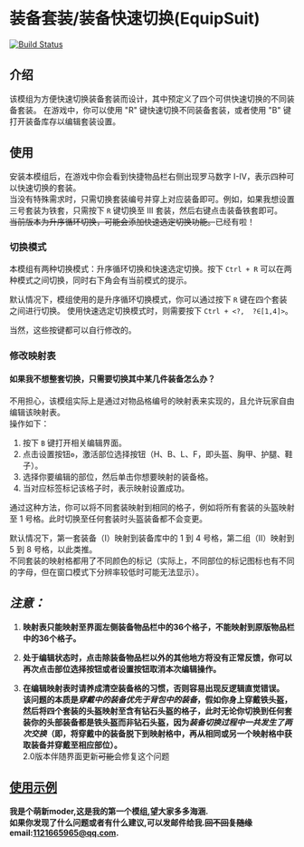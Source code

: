 
# 装备套装/装备快速切换(EquipSuit)
[![Build Status](https://img.shields.io/badge/MinecraftForge-1.19.x-brightgreen)](https://github.com/MinecraftForge/MinecraftForge?branch=1.19.x)
## 介绍
该模组为方便快速切换装备套装而设计，其中预定义了四个可供快速切换的不同装备套装。 
在游戏中，你可以使用 "R" 键快速切换不同装备套装，或者使用 "B" 键打开装备库存以编辑套装设置。  
## 使用
安装本模组后，在游戏中你会看到快捷物品栏右侧出现罗马数字 I-IV，表示四种可以快速切换的套装。  
当没有特殊需求时，只需切换套装编号并穿上对应装备即可。例如，如果我想设置三号套装为铁套，只需按下 `R` 键切换至 III 套装，然后右键点击装备铁套即可。  
~~当前版本为升序循环切换，可能会添加快速选定切换功能。~~<span title="虽然很捞" >已经有啦！</span>  
  
### 切换模式
本模组有两种切换模式：升序循环切换和快速选定切换。按下 `Ctrl + R` 可以在两种模式之间切换，同时右下角会有当前模式的提示。

默认情况下，模组使用的是升序循环切换模式，你可以通过按下 `R` 键在四个套装之间进行切换。
使用快速选定切换模式时，则需要按下 `Ctrl + <?,  ?∈[1,4]>`。

当然，这些按键都可以自行修改的。

### 修改映射表
#### 如果我不想整套切换，只需要切换其中某几件装备怎么办？  
不用担心，该模组实际上是通过对物品格编号的映射表来实现的，且允许玩家自由编辑该映射表。  
操作如下：  
1. 按下 `B` 键打开相关编辑界面。  
2. 点击设置按钮`⚙`，激活部位选择按钮（H、B、L、F，即头盔、胸甲、护腿、鞋子）。  
3. 选择你要编辑的部位，然后单击你想要映射的装备格。  
4. 当对应标签标记该格子时，表示映射设置成功。  
  
通过这种方法，你可以将不同套装映射到相同的格子，例如将所有套装的头盔映射至 1 号格。此时切换至任何套装时头盔装备都不会变更。  
  
默认情况下，第一套装备（I）映射到装备库中的 1 到 4 号格，第二组（II）映射到 5 到 8 号格，以此类推。  
不同套装的映射格都用了不同颜色的标记（实际上，不同部位的标记图标也有不同的字母，但在窗口模式下分辨率较低时可能无法显示）。

## *注意：*  
1. **映射表只能映射至界面左侧装备物品栏中的36个格子，不能映射到原版物品栏中的36个格子。**   

2. **处于编辑状态时，点击除装备物品栏以外的其他地方将没有正常反馈，你可以再次点击部位选择按钮或者设置按钮取消本次编辑操作。**   

3. __在编辑映射表时请养成清空装备格的习惯，否则容易出现反逻辑直觉错误。  
该问题的本质是*穿戴中的装备优先于背包中的装备*，假如你身上穿戴铁头盔，然后将四个套装的头盔映射至含有钻石头盔的格子，此时无论你切换到任何套装你的头部装备都是铁头盔而非钻石头盔，因为*装备切换过程中一共发生了两次交换*（即，将穿戴中的装备脱下到映射格中，再从相同或另一个映射格中获取装备并穿戴至相应部位）。__  
   <span title="其实代码已经写好了，只是界面布局太局促了">2.0版本伴随界面更新~~可能~~会修复这个问题</span>


[使用示例](https://www.bilibili.com/video/BV1Mj411c72Q/)
--- 
**我是个萌新moder,这是我的第一个模组,望大家多多海涵.  
如果你发现了什么问题或者有什么建议,可以发邮件给我.~~回不回复随缘~~  
email:1121665965@qq.com.**
